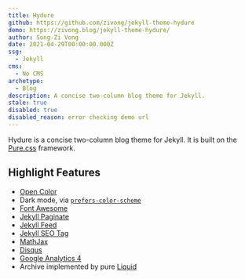 ```yaml
---
title: Hydure
github: https://github.com/zivong/jekyll-theme-hydure
demo: https://zivong.blog/jekyll-theme-hydure/
author: Song-Zi Vong
date: 2021-04-29T00:00:00.000Z
ssg:
  - Jekyll
cms:
  - No CMS
archetype:
  - Blog
description: A concise two-column blog theme for Jekyll.
stale: true
disabled: true
disabled_reason: error checking demo url
---
```


Hydure is a concise two-column blog theme for Jekyll. It is built on the [Pure.css](https://github.com/pure-css/pure) framework.

## Highlight Features

- [Open Color](https://github.com/yeun/open-color)
- Dark mode, via [`prefers-color-scheme`](https://developer.mozilla.org/en-US/docs/Web/CSS/@media/prefers-color-scheme)
- [Font Awesome](https://fontawesome.com/)
- [Jekyll Paginate](https://github.com/jekyll/jekyll-paginate)
- [Jekyll Feed](https://github.com/jekyll/jekyll-feed/)
- [Jekyll SEO Tag](https://github.com/jekyll/jekyll-seo-tag/)
- [MathJax](https://www.mathjax.org/)
- [Disqus](https://disqus.com/)
- [Google Analytics 4](https://support.google.com/analytics/answer/10089681?hl=en)
- Archive implemented by pure [Liquid](https://shopify.github.io/liquid/)
